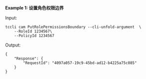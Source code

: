 **Example 1: 设置角色权限边界**



Input: 

```
tccli cam PutRolePermissionsBoundary --cli-unfold-argument  \
    --RoleId 1234567\
    --PolicyId 1234567
```

Output: 
```
{
    "Response": {
        "RequestId": "4097a057-19c9-45bd-ad12-b4225a75c085"
    }
}
```

